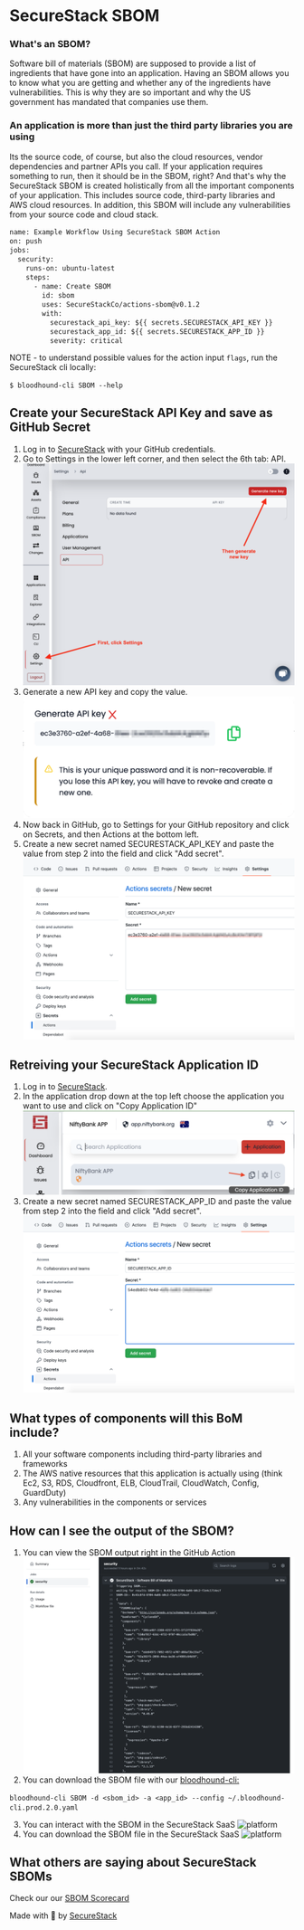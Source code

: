 # SecureStack SBOM

### What's an SBOM?
Software bill of materials (SBOM) are supposed to provide a list of ingredients that have gone into an application.  Having an SBOM allows you to know what you are getting and whether any of the ingredients have vulnerabilities.  This is why they are so important and why the US government has mandated that companies use them.  

### An application is more than just the third party libraries you are using
Its the source code, of course, but also the cloud resources, vendor dependencies and partner APIs you call.  If your application requires something to run, then it should be in the SBOM, right?  And that's why the SecureStack SBOM is created holistically from all the important components of your application.  This includes source code, third-party libraries and AWS cloud resources.  In addition, this SBOM will include any vulnerabilities from your source code and cloud stack.

```
name: Example Workflow Using SecureStack SBOM Action
on: push
jobs:
  security:
    runs-on: ubuntu-latest
    steps:
      - name: Create SBOM
        id: sbom
        uses: SecureStackCo/actions-sbom@v0.1.2
        with:
          securestack_api_key: ${{ secrets.SECURESTACK_API_KEY }}
          securestack_app_id: ${{ secrets.SECURESTACK_APP_ID }}
          severity: critical
```
NOTE - to understand possible values for the action input `flags`, run the SecureStack cli locally:

`$ bloodhound-cli SBOM --help`

## Create your SecureStack API Key and save as GitHub Secret

1. Log in to [SecureStack](https://app.securestack.com) with your GitHub credentials.
2. Go to Settings in the lower left corner, and then select the 6th tab: API.![Create API key](./images/securestack-create-apikey.png)
3. Generate a new API key and copy the value.![Copy API key](./images/securestack-copy-apikey.png)
4. Now back in GitHub, go to Settings for your GitHub repository and click on Secrets, and then Actions at the bottom left.
5. Create a new secret named SECURESTACK_API_KEY and paste the value from step 2 into the field and click "Add secret".![Create GitHub Secret for API key](./images/securestack-github-apikey-secret.png)

## Retreiving your SecureStack Application ID

1. Log in to [SecureStack](https://app.securestack.com).
2. In the application drop down at the top left choose the application you want to use and click on "Copy Application ID" ![Copy Application ID](./images/securestack-copy-appid.png)
3. Create a new secret named SECURESTACK_APP_ID and paste the value from step 2 into the field and click "Add secret".![Create GitHub Secret for app_id](./images/securestack-github-appid-secret.png)

## What types of components will this BoM include?
1. All your software components including third-party libraries and frameworks
2. The AWS native resources that this application is actually using (think Ec2, S3, RDS, Cloudfront, ELB, CloudTrail, CloudWatch, Config, GuardDuty)
2. Any vulnerabilities in the components or services

## How can I see the output of the SBOM?
1. You can view the SBOM output right in the GitHub Action ![workflow output](./images/securestack-sbom-output-log.png)
2. You can download the SBOM file with our [bloodhound-cli: ](https://app.securestack.com/download-cli)

``` bloodhound-cli SBOM -d <sbom_id> -a <app_id> --config ~/.bloodhound-cli.prod.2.0.yaml ```

3. You can interact with the SBOM in the SecureStack SaaS ![platform](./images/securestack-sbom-saas-view.png)
4. You can download the SBOM file in the SecureStack SaaS ![platform](./images/securestack-sbom-saas-download.png)


## What others are saying about SecureStack SBOMs
Check our our [SBOM Scorecard](https://sbom-scorecard.dev/score/70749f6b6537af428c74d7daebafd444a18a478c)


Made with 💜  by [SecureStack](https://securestack.com)
